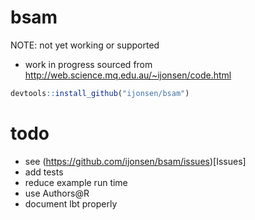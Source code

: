 # bsam


NOTE: not yet working or supported

- work in progress sourced from http://web.science.mq.edu.au/~ijonsen/code.html

```R
devtools::install_github("ijonsen/bsam")
```

# todo
- see (https://github.com/ijonsen/bsam/issues)[Issues]
- add tests
- reduce example run time
- use Authors@R
- document lbt properly


